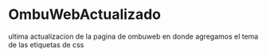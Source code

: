 # OmbuWebActualizado
ultima actualizacion de la pagina de ombuweb en donde agregamos el tema de las etiquetas de css
